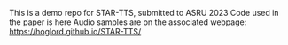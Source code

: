 This is a demo repo for STAR-TTS, submitted to ASRU 2023
Code used in the paper is here
Audio samples are on the associated webpage: https://hoglord.github.io/STAR-TTS/

